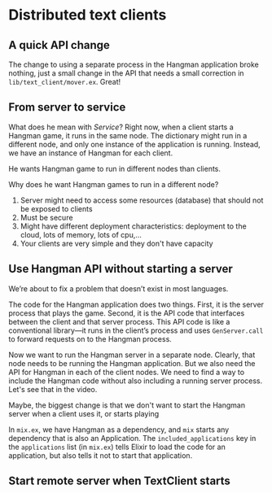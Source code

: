 # Distributed text clients

## A quick API change

The change to using a separate process in the Hangman application broke nothing, just a small change in the API that needs a small correction in `lib/text_client/mover.ex`. Great!

## From server to service

What does he mean with *Service*? Right now, when a client starts a Hangman game, it runs in the same node. The dictionary might run in a different node, and only one instance of the application is running. Instead, we have an instance of Hangman for each client.

He wants Hangman game to run in different nodes than clients.

Why does he want Hangman games to run in a different node? 

1. Server might need to access some resources (database) that should not be exposed to clients
2. Must be secure
3. Might have different deployment characteristics: deployment to the cloud, lots of memory, lots of cpu,...
4. Your clients are very simple and they don't have capacity

## Use Hangman API without starting a server

We’re about to fix a problem that doesn’t exist in most languages.

The code for the Hangman application does two things. First, it is the server process that plays the game. Second, it is the API code that interfaces between the client and that server process. This API code is like a conventional library—it runs in the client’s process and uses `GenServer.call` to forward requests on to the Hangman process.

Now we want to run the Hangman server in a separate node. Clearly, that node needs to be running the Hangman application. But we also need the API for Hangman in each of the client nodes. We need to find a way to include the Hangman code without also including a running server process. Let's see that in the video.

Maybe, the biggest change is that we don't want to start the Hangman server when a client uses it, or starts playing

In `mix.ex`, we have Hangman as a dependency, and `mix` starts any dependency that is also an Application. The `included_applications` key in the `applications` list (in `mix.ex`) tells Elixir to load the code for an application, but also tells it not to start that application.

## Start remote server when TextClient starts

